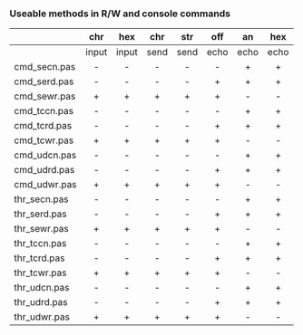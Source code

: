 ### Useable methods in R/W and console commands

|            |chr  |hex  |chr |str |off | an |hex |
|:-----------|:---:|:---:|:--:|:--:|:--:|:--:|:--:|
|            |input|input|send|send|echo|echo|echo|
|cmd_secn.pas|  -  |  -  | -  | -  | -  | +  | +  |
|cmd_serd.pas|  -  |  -  | -  | -  | +  | +  | +  |
|cmd_sewr.pas|  +  |  +  | +  | +  | +  | -  | -  |
|cmd_tccn.pas|  -  |  -  | -  | -  | -  | +  | +  |
|cmd_tcrd.pas|  -  |  -  | -  | -  | +  | +  | +  |
|cmd_tcwr.pas|  +  |  +  | +  | +  | +  | -  | -  |
|cmd_udcn.pas|  -  |  -  | -  | -  | -  | +  | +  |
|cmd_udrd.pas|  -  |  -  | -  | -  | +  | +  | +  |
|cmd_udwr.pas|  +  |  +  | +  | +  | +  | -  | -  |
|thr_secn.pas|  -  |  -  | -  | -  | -  | +  | +  |
|thr_serd.pas|  -  |  -  | -  | -  | +  | +  | +  |
|thr_sewr.pas|  +  |  +  | +  | +  | +  | -  | -  |
|thr_tccn.pas|  -  |  -  | -  | -  | -  | +  | +  |
|thr_tcrd.pas|  -  |  -  | -  | -  | +  | +  | +  |
|thr_tcwr.pas|  +  |  +  | +  | +  | +  | -  | -  |
|thr_udcn.pas|  -  |  -  | -  | -  | -  | +  | +  |
|thr_udrd.pas|  -  |  -  | -  | -  | +  | +  | +  |
|thr_udwr.pas|  +  |  +  | +  | +  | +  | -  | -  |
